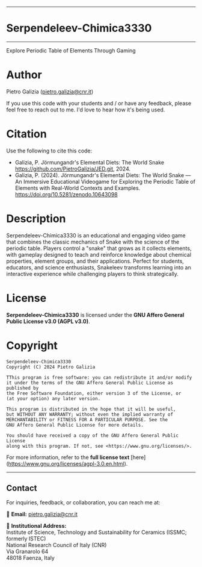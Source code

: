 *****
# Serpendeleev-Chimica3330
*****

Explore Periodic Table of Elements Through Gaming

Author
======
Pietro Galizia ([pietro.galizia@cnr.it](mailto:pietro.galizia@cnr.it))

If you use this code with your students and / or have any feedback, please feel free to reach out to me. I'd love to hear how it's being used.

Citation
========
Use the following to cite this code:

- Galizia, P. Jörmungandr's Elemental Diets: The World Snake https://github.com/PietroGalizia/JED.git, 2024.
- Galizia, P. (2024). Jörmungandr's Elemental Diets: The World Snake — An Immersive Educational Videogame for Exploring the Periodic Table of Elements with Real-World Contexts and Examples. https://doi.org/10.5281/zenodo.10643098

Description
========
Serpendeleev-Chimica3330 is an educational and engaging video game that combines the classic mechanics of Snake with the science of the periodic table. Players control a "snake" that grows as it collects elements, with gameplay designed to teach and reinforce knowledge about chemical properties, element groups, and their applications. Perfect for students, educators, and science enthusiasts, Snakeleev transforms learning into an interactive experience while challenging players to think strategically.

License
=========

**Serpendeleev-Chimica3330** is licensed under the **GNU Affero General Public License v3.0 (AGPL v3.0)**.  

Copyright
=========

    Serpendeleev-Chimica3330
    Copyright (C) 2024 Pietro Galizia

    TThis program is free software: you can redistribute it and/or modify  
    it under the terms of the GNU Affero General Public License as published by  
    the Free Software Foundation, either version 3 of the License, or  
    (at your option) any later version.  

    This program is distributed in the hope that it will be useful,  
    but WITHOUT ANY WARRANTY; without even the implied warranty of  
    MERCHANTABILITY or FITNESS FOR A PARTICULAR PURPOSE. See the  
    GNU Affero General Public License for more details.  

    You should have received a copy of the GNU Affero General Public License  
    along with this program. If not, see <https://www.gnu.org/licenses/>.

    
For more information, refer to the **full license text** [here]        (https://www.gnu.org/licenses/agpl-3.0.en.html).  

---

## Contact  

For inquiries, feedback, or collaboration, you can reach me at:  

📧 **Email:** [pietro.galizia@cnr.it](mailto:pietro.galizia@cnr.it)  

📍 **Institutional Address:**  
Institute of Science, Technology and Sustainability for Ceramics (ISSMC; formerly ISTEC)  
National Research Council of Italy (CNR)  
Via Granarolo 64  
48018 Faenza, Italy
